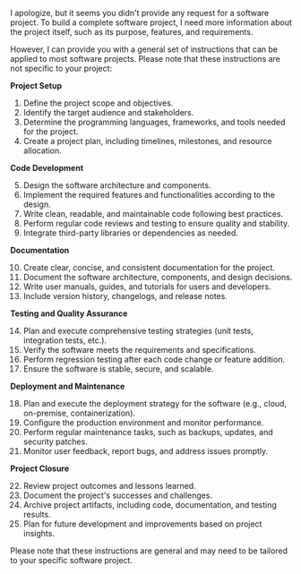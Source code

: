 I apologize, but it seems you didn't provide any request for a software project. To build a complete software project, I need more information about the project itself, such as its purpose, features, and requirements.

However, I can provide you with a general set of instructions that can be applied to most software projects. Please note that these instructions are not specific to your project:

**Project Setup**

1. Define the project scope and objectives.
2. Identify the target audience and stakeholders.
3. Determine the programming languages, frameworks, and tools needed for the project.
4. Create a project plan, including timelines, milestones, and resource allocation.

**Code Development**

5. Design the software architecture and components.
6. Implement the required features and functionalities according to the design.
7. Write clean, readable, and maintainable code following best practices.
8. Perform regular code reviews and testing to ensure quality and stability.
9. Integrate third-party libraries or dependencies as needed.

**Documentation**

10. Create clear, concise, and consistent documentation for the project.
11. Document the software architecture, components, and design decisions.
12. Write user manuals, guides, and tutorials for users and developers.
13. Include version history, changelogs, and release notes.

**Testing and Quality Assurance**

14. Plan and execute comprehensive testing strategies (unit tests, integration tests, etc.).
15. Verify the software meets the requirements and specifications.
16. Perform regression testing after each code change or feature addition.
17. Ensure the software is stable, secure, and scalable.

**Deployment and Maintenance**

18. Plan and execute the deployment strategy for the software (e.g., cloud, on-premise, containerization).
19. Configure the production environment and monitor performance.
20. Perform regular maintenance tasks, such as backups, updates, and security patches.
21. Monitor user feedback, report bugs, and address issues promptly.

**Project Closure**

22. Review project outcomes and lessons learned.
23. Document the project's successes and challenges.
24. Archive project artifacts, including code, documentation, and testing results.
25. Plan for future development and improvements based on project insights.

Please note that these instructions are general and may need to be tailored to your specific software project.